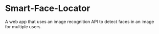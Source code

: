 # Smart-Face-Locator
A web app that uses an image recognition API to detect faces in an image for multiple users.

